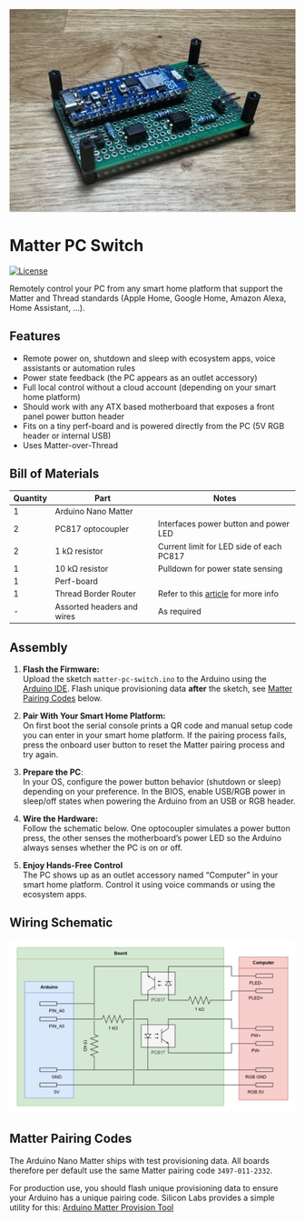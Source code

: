 ![Device](device.png)

# Matter PC Switch

[![License](https://img.shields.io/github/license/realk1ko/matter-pc-switch.svg)](https://github.com/realk1ko/matter-pc-switch/blob/master/LICENSE)

Remotely control your PC from any smart home platform that support the Matter and Thread standards (Apple Home, Google
Home, Amazon Alexa, Home Assistant, …).

## Features

* Remote power on, shutdown and sleep with ecosystem apps, voice assistants or automation rules
* Power state feedback (the PC appears as an outlet accessory)
* Full local control without a cloud account (depending on your smart home platform)
* Should work with any ATX based motherboard that exposes a front panel power button header
* Fits on a tiny perf-board and is powered directly from the PC (5V RGB header or internal USB)
* Uses Matter-over-Thread

## Bill of Materials

| Quantity | Part                       | Notes                                                                                                                             |
|----------|----------------------------|-----------------------------------------------------------------------------------------------------------------------------------|
| 1        | Arduino Nano Matter        |                                                                                                                                   |
| 2        | PC817 optocoupler          | Interfaces power button and power LED                                                                                             |
| 2        | 1 kΩ resistor              | Current limit for LED side of each PC817                                                                                          |
| 1        | 10 kΩ resistor             | Pulldown for power state sensing                                                                                                  |
| 1        | Perf-board                 |                                                                                                                                   |
| 1        | Thread Border Router       | Refer to this [article](https://www.matteralpha.com/frequently-asked-questions/complete-list-thread-border-routers) for more info |
| -        | Assorted headers and wires | As required                                                                                                                       |

## Assembly

1. **Flash the Firmware:**  
   Upload the sketch `matter-pc-switch.ino` to the Arduino using
   the [Arduino IDE](https://www.arduino.cc/en/software/). Flash unique provisioning data **after** the sketch,
   see [Matter Pairing Codes](#matter-pairing-codes) below.

2. **Pair With Your Smart Home Platform:**  
   On first boot the serial console prints a QR code and manual setup code you can enter in your smart home platform. If
   the pairing process fails, press the onboard user button to reset the Matter pairing process and try again.

3. **Prepare the PC**:  
   In your OS, configure the power button behavior (shutdown or sleep) depending on your preference. In the BIOS, enable
   USB/RGB power in sleep/off states when powering the Arduino from an USB or RGB header.

4. **Wire the Hardware:**  
   Follow the schematic below. One optocoupler simulates a power button press, the other senses the motherboard’s power
   LED so the Arduino always senses whether the PC is on or off.

5. **Enjoy Hands-Free Control**  
   The PC shows up as an outlet accessory named “Computer” in your smart home platform. Control it using voice commands
   or using the ecosystem apps.

## Wiring Schematic

![Schematic](schematic.png)

## Matter Pairing Codes

The Arduino Nano Matter ships with test provisioning data. All boards therefore per default use the same Matter pairing
code `3497-011-2332`.

For production use, you should flash unique provisioning data to ensure your Arduino has a unique pairing code. Silicon
Labs provides a simple utility for
this: [Arduino Matter Provision Tool](https://github.com/SiliconLabs/arduino/blob/main/extra/arduino_matter_provision/readme.md#arduino-matter-provision-tool)

